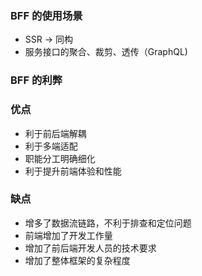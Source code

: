 ### BFF 的使用场景

- SSR -> 同构
- 服务接口的聚合、裁剪、透传（GraphQL)

### BFF 的利弊

### 优点

- 利于前后端解耦
- 利于多端适配
- 职能分工明确细化
- 利于提升前端体验和性能

### 缺点

- 增多了数据流链路，不利于排查和定位问题
- 前端增加了开发工作量
- 增加了前后端开发人员的技术要求
- 增加了整体框架的复杂程度
